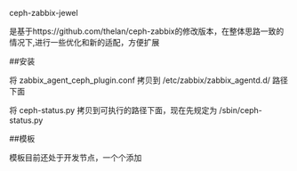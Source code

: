 ceph-zabbix-jewel

是基于https://github.com/thelan/ceph-zabbix的修改版本，在整体思路一致的情况下,进行一些优化和新的适配，方便扩展

##安装

将 zabbix_agent_ceph_plugin.conf 拷贝到 /etc/zabbix/zabbix_agentd.d/ 路径下面



将 ceph-status.py 拷贝到可执行的路径下面，现在先规定为 /sbin/ceph-status.py

##模板

模板目前还处于开发节点，一个个添加


